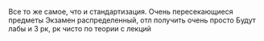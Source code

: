 Все то же самое, что и стандартизация. Очень пересекающиеся предметы
Экзамен распределенный, отл получить очень просто
Будут лабы и 3 рк, рк чисто по теории с лекций